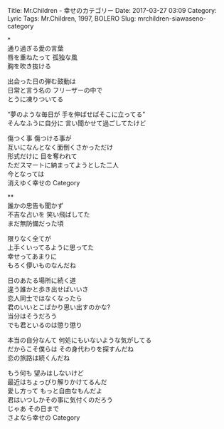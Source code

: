 Title: Mr.Children - 幸せのカテゴリー
Date: 2017-03-27 03:09
Category: Lyric
Tags: Mr.Children, 1997, BOLERO
Slug: mrchildren-siawaseno-category


\*  
通り過ぎる愛の言葉  
唇を重ねたって 孤独な風  
胸を吹き抜ける  
  
出会った日の弾む鼓動は  
日常と言う名の フリーザーの中で  
とうに凍りついてる  
  
“夢のような毎日が 手を伸ばせばそこに立ってる"  
そんなふうに自分に 言い聞かせて過ごしてたけど  
  
傷つく事 傷つける事が  
互いになんとなく面倒くさかっただけ  
形式だけに 目を奪われて  
ただスマートに納まってようとした二人  
今となっては  
消えゆく幸せの Category  
  
\**  
誰かの忠告も聞かず  
不吉な占いを 笑い飛ばしてた  
まだ無防備だった頃  
  
限りなく全てが  
上手くいってるように思ってた  
幸せってあまりに  
もろく儚いものなんだね  
  
日のあたる場所に続く道  
違う誰かと歩き出せばいいさ  
恋人同士ではなくなったら  
君のいいとこばかり思い出すのかな?  
当分はそうだろう  
でも君といるのは懲り懲り  
  
本当の自分なんて 何処にもいないような気がしてる  
だからこそ僕らは その身代わりを探すんだね  
恋の旅路は続くんだね  
  
もう何も 望みはしないけど  
最近はちょっぴり解りかけてるんだ  
愛し方って もっと自由なもんだよ  
君はいつしかその事に気付くのだろう  
じゃあ その日まで  
さよなら幸せの Category  
